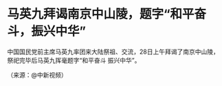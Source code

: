 # 马英九拜谒南京中山陵，题字“和平奋斗，振兴中华”

中国国民党前主席马英九率团来大陆祭祖、交流，28日上午拜谒了南京中山陵，祭祀完毕后马英九挥毫题字“和平奋斗 振兴中华”。

（来源：@中新视频）

